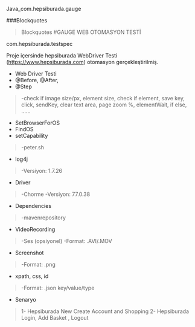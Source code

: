 Java_com.hepsiburada.gauge

###Blockquotes

> Blockquotes
#GAUGE WEB OTOMASYON TESTİ

com.hepsiburada.testspec

Proje içersinde hepsiburada WebDriver Testi (https://www.hepsiburada.com) otomasyon gerçekleştirilmiş.

* Web Driver Testi
* @Before, @After,   
* @Step
>    -check if image size/px, element size, check if element, save key, click, sendKey, clear text area, page zoom %, elementWait, if else, ......
* SetBrowserForOS
* FindOS
* setCapability 
>    -peter.sh
* log4j 
>    -Versiyon: 1.7.26
* Driver 
>    -Chorme 
>    -Versiyon: 77.0.38
* Dependencies
>    -mavenrepository
* VideoRecording 
>    -Ses (opsiyonel) 
>    -Format: .AVI/.MOV
  * Screenshot 
>    -Format: .png
* xpath, css, id 
>    -Format: .json key/value/type



* Senaryo
>1- Hepsiburada New Create Account and Shopping
>2- Hepsiburada Login, Add Basket , Logout
